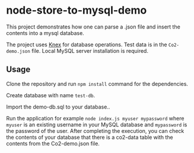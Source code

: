 # node-store-to-mysql-demo
This project demonstrates how one can parse a .json file and insert the contents into a mysql database.

The project uses [Knex](https://knexjs.org/) for database operations. Test data is in the `Co2-demo.json` file. Local MySQL server installation is required. 

## Usage

Clone the repository and run `npm install` command for the dependencies. 

Create database with name `test-db`.

Import the demo-db.sql to your database..

Run the application for example `node index.js myuser mypassword` where `myuser` is an existing username in your MySQL database
and `mypassword` is the password of the user. After completing the execution, you can check the contents of your database that there is a co2-data table with the contents from the Co2-demo.json file. 

